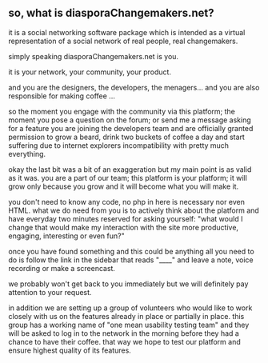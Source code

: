 ## so, what is diasporaChangemakers.net?

it is a social networking software package which is intended as a virtual representation of a social network of real people, real changemakers.

simply speaking diasporaChangemakers.net is you.

it is your network, your community, your product. 

and you are the designers, the developers, the menagers... and you are also responsible for making coffee ...

so the moment you engage with the community via this platform; the moment you pose a question on the forum; or send me a message asking for a feature you are joining the developers team and are officially granted permission to grow a beard, drink two buckets of coffee a day and start suffering due to internet explorers incompatibility with pretty much everything.

okay the last bit was a bit of an exaggeration but my main point is as valid as it was. you are a part of our team; this platform is your platform; it will grow only because you grow and it will become what you will make it.

you don't need to know any code, no php in here is necessary nor even HTML. what we do need from you is to actively think about the platform and have everyday two minutes reserved for asking yourself: "what would I change that would make my interaction with the site more productive, engaging, interesting or even fun?"

once you have found something and this could be anything all you need to do is follow the link in the sidebar that reads "____" and leave a note, voice recording or make a screencast.

we probably won't get back to you immediately but we will definitely pay attention to your request.

in addition we are setting up a group of volunteers who would like to work closely with us on the features already in place or partially in place. this group has a working name of "one mean usability testing team" and they will be asked to log in to the network in the morning before they had a chance to have their coffee. that way we hope to test our platform and ensure highest quality of its features.